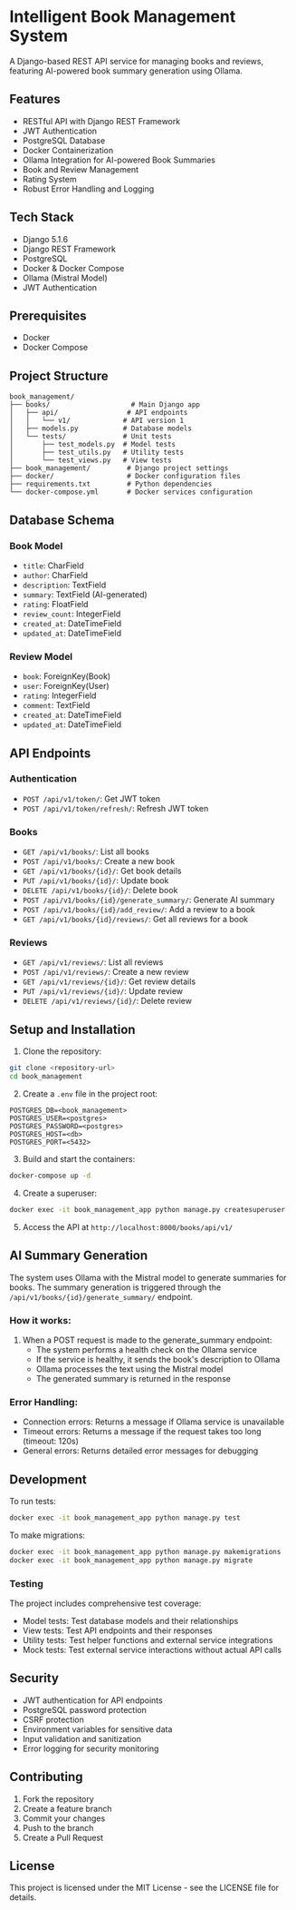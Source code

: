 # Intelligent Book Management System

A Django-based REST API service for managing books and reviews, featuring AI-powered book summary generation using Ollama.

## Features

- RESTful API with Django REST Framework
- JWT Authentication
- PostgreSQL Database
- Docker Containerization
- Ollama Integration for AI-powered Book Summaries
- Book and Review Management
- Rating System
- Robust Error Handling and Logging

## Tech Stack

- Django 5.1.6
- Django REST Framework
- PostgreSQL
- Docker & Docker Compose
- Ollama (Mistral Model)
- JWT Authentication

## Prerequisites

- Docker
- Docker Compose

## Project Structure

```
book_management/
├── books/                    # Main Django app
│   ├── api/                 # API endpoints
│   │   └── v1/             # API version 1
│   ├── models.py           # Database models
│   └── tests/              # Unit tests
│       ├── test_models.py  # Model tests
│       ├── test_utils.py   # Utility tests
│       └── test_views.py   # View tests
├── book_management/         # Django project settings
├── docker/                  # Docker configuration files
├── requirements.txt         # Python dependencies
└── docker-compose.yml       # Docker services configuration
```

## Database Schema

### Book Model
- `title`: CharField
- `author`: CharField
- `description`: TextField
- `summary`: TextField (AI-generated)
- `rating`: FloatField
- `review_count`: IntegerField
- `created_at`: DateTimeField
- `updated_at`: DateTimeField

### Review Model
- `book`: ForeignKey(Book)
- `user`: ForeignKey(User)
- `rating`: IntegerField
- `comment`: TextField
- `created_at`: DateTimeField
- `updated_at`: DateTimeField

## API Endpoints

### Authentication
- `POST /api/v1/token/`: Get JWT token
- `POST /api/v1/token/refresh/`: Refresh JWT token

### Books
- `GET /api/v1/books/`: List all books
- `POST /api/v1/books/`: Create a new book
- `GET /api/v1/books/{id}/`: Get book details
- `PUT /api/v1/books/{id}/`: Update book
- `DELETE /api/v1/books/{id}/`: Delete book
- `POST /api/v1/books/{id}/generate_summary/`: Generate AI summary
- `POST /api/v1/books/{id}/add_review/`: Add a review to a book
- `GET /api/v1/books/{id}/reviews/`: Get all reviews for a book

### Reviews
- `GET /api/v1/reviews/`: List all reviews
- `POST /api/v1/reviews/`: Create a new review
- `GET /api/v1/reviews/{id}/`: Get review details
- `PUT /api/v1/reviews/{id}/`: Update review
- `DELETE /api/v1/reviews/{id}/`: Delete review

## Setup and Installation

1. Clone the repository:
```bash
git clone <repository-url>
cd book_management
```

2. Create a `.env` file in the project root:
```env
POSTGRES_DB=<book_management>
POSTGRES_USER=<postgres>
POSTGRES_PASSWORD=<postgres>
POSTGRES_HOST=<db>
POSTGRES_PORT=<5432>
```

3. Build and start the containers:
```bash
docker-compose up -d
```

4. Create a superuser:
```bash
docker exec -it book_management_app python manage.py createsuperuser
```

5. Access the API at `http://localhost:8000/books/api/v1/`

## AI Summary Generation

The system uses Ollama with the Mistral model to generate summaries for books. The summary generation is triggered through the `/api/v1/books/{id}/generate_summary/` endpoint.

### How it works:
1. When a POST request is made to the generate_summary endpoint:
   - The system performs a health check on the Ollama service
   - If the service is healthy, it sends the book's description to Ollama
   - Ollama processes the text using the Mistral model
   - The generated summary is returned in the response

### Error Handling:
- Connection errors: Returns a message if Ollama service is unavailable
- Timeout errors: Returns a message if the request takes too long (timeout: 120s)
- General errors: Returns detailed error messages for debugging

## Development

To run tests:
```bash
docker exec -it book_management_app python manage.py test
```

To make migrations:
```bash
docker exec -it book_management_app python manage.py makemigrations
docker exec -it book_management_app python manage.py migrate
```

### Testing
The project includes comprehensive test coverage:
- Model tests: Test database models and their relationships
- View tests: Test API endpoints and their responses
- Utility tests: Test helper functions and external service integrations
- Mock tests: Test external service interactions without actual API calls

## Security

- JWT authentication for API endpoints
- PostgreSQL password protection
- CSRF protection
- Environment variables for sensitive data
- Input validation and sanitization
- Error logging for security monitoring

## Contributing

1. Fork the repository
2. Create a feature branch
3. Commit your changes
4. Push to the branch
5. Create a Pull Request

## License

This project is licensed under the MIT License - see the LICENSE file for details.
